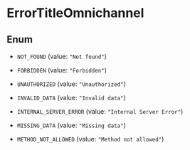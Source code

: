 
# ErrorTitleOmnichannel

## Enum


* `NOT_FOUND` (value: `"Not found"`)

* `FORBIDDEN` (value: `"Forbidden"`)

* `UNAUTHORIZED` (value: `"Unauthorized"`)

* `INVALID_DATA` (value: `"Invalid data"`)

* `INTERNAL_SERVER_ERROR` (value: `"Internal Server Error"`)

* `MISSING_DATA` (value: `"Missing data"`)

* `METHOD_NOT_ALLOWED` (value: `"Method not allowed"`)




